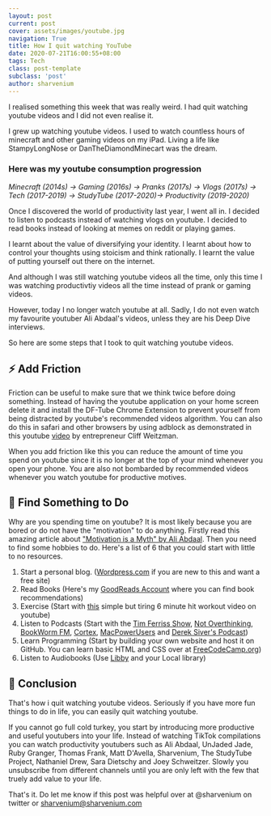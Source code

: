 ```yaml
---
layout: post
current: post
cover: assets/images/youtube.jpg
navigation: True
title: How I quit watching YouTube
date: 2020-07-21T16:00:55+08:00
tags: Tech
class: post-template
subclass: 'post'
author: sharvenium
---
```


I realised something this week that was really weird. I had quit watching youtube videos and I did not even realise it.

I grew up watching youtube videos. I used to watch countless hours of minecraft and other gaming videos on my iPad. Living a life like StampyLongNose or DanTheDiamondMinecart was the dream. 


### **Here was my youtube consumption progression**

_Minecraft (2014s) -> Gaming (2016s) -> Pranks (2017s) -> Vlogs (2017s) -> Tech (2017-2019) -> StudyTube (2017-2020)-> Productivity (2019-2020)_


Once I discovered the world of productivity last year, I went all in. I decided to listen to podcasts instead of watching  vlogs on youtube. I decided to read books instead of looking at memes on reddit or playing games.

I learnt about the value of diversifying your identity. I learnt about how to control your thoughts using stoicism and think rationally. I learnt the value of putting yourself out there on the internet. 

And although I was still watching youtube videos all the time, only this time I was watching productivtiy videos all the time instead of prank or gaming videos. 

However, today I no longer watch youtube at all. Sadly, I do not even watch my favourite youtuber Ali Abdaal's videos, unless they are his Deep Dive interviews. 

So here are some steps that I took to quit watching youtube videos. 

## ⚡️ Add Friction

Friction can be useful to make sure that we think twice before doing something. Instead of having the youtube application on your home screen delete it and install the DF-Tube Chrome Extension to prevent yourself from being distracted by youtube's recommended videos algorithm. You can also do this in safari and other browsers by using adblock as demonstrated in this youtube [video](https://www.youtube.com/watch?v=iIjMqz4Z5qY) by entrepreneur Cliff Weitzman.

When you add friction like this you can reduce the amount of time you spend on youtube since it is no longer at the top of your mind whenever you open your phone. You are also not bombarded by recommended videos whenever you watch youtube for productive motives.

## 🏸 Find Something to Do

Why are you spending time on youtube? It is most likely because you are bored or do not have the "motivation" to do anything. Firstly read this amazing article about ["Motivation is a Myth" by Ali Abdaal](https://aliabdaal.com/motivation-is-a-myth/). Then you need to find some hobbies to do. Here's a list of 6 that you could start with little to no resources. 

1. Start a personal blog. ([Wordpress.com](https://wordpress.com) if you are new to this and want a free site)
2. Read Books (Here's my [GoodReads Account](https://www.goodreads.com/user/show/68169706-sharvenium) where you can find book recommendations)
3. Exercise (Start with [this](https://www.youtube.com/watch?v=0r_XSiNwnkY) simple but tiring 6 minute hit workout video on youtube)
4. Listen to Podcasts (Start with the [Tim Ferriss Show](https://tim.blog/podcast/), [Not Overthinking](https://www.notoverthinking.com), [BookWorm FM](https://bookworm.fm), [Cortex](https://www.relay.fm/cortex), [MacPowerUsers](https://www.relay.fm/mpuc) and [Derek Siver's Podcast](https://sivers.org/podcast))
5. Learn Programming (Start by building your own website and host it on GitHub. You can learn basic HTML and CSS over at [FreeCodeCamp.org](https://sivers.org/podcast))
6. Listen to Audiobooks (Use [Libby](https://libbyapp.com) and your Local library)

## 📝 Conclusion

That's how i quit watching youtube videos. Seriously if you have more fun things to do in life, you can easily quit watching youtube. 

If you cannot go full cold turkey, you start by introducing more productive and useful youtubers into your life. Instead of watching TikTok compilations you can watch productivity youtubers such as Ali Abdaal, UnJaded Jade, Ruby Granger, Thomas Frank, Matt D'Avella, Sharvenium, The StudyTube Project, Nathaniel Drew, Sara Dietschy and Joey Schweitzer. Slowly you unsubscribe from different channels until you are only left with the few that truely add value to your life. 

That's it. Do let me know if this post was helpful over at @sharvenium on twitter or sharvenium@sharvenium.com



